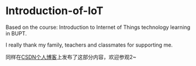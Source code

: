 # Introduction-of-IoT
Based on the course: Introduction to Internet of Things technology learning in BUPT.

I really thank my family, teachers and classmates for supporting me.

同样在[CSDN个人博客](https://blog.csdn.net/jtwqwq/category_11499052.html?spm=1001.2014.3001.5482)上发布了这部分内容，欢迎参观2~
